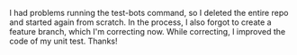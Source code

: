 I had problems running the test-bots command, so I deleted the entire repo and started again from scratch. In the process, I also forgot to create a feature branch, which I'm correcting now. While correcting, I improved the code of my unit test. Thanks!
